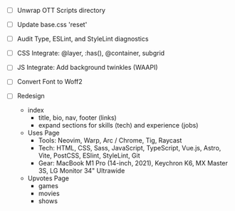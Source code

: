 - [ ]  Unwrap OTT Scripts directory

- [ ]  Update base.css 'reset'

- [ ]  Audit Type, ESLint, and StyleLint diagnostics

- [ ]  CSS Integrate: @layer, :has(), @container, subgrid

- [ ]  JS Integrate: Add background twinkles (WAAPI)

- [ ]  Convert Font to Woff2

- [ ] Redesign
    - index
        - title, bio, nav, footer (links)
        - expand sections for skills (tech) and experience (jobs)
    - Uses Page
        - Tools: Neovim, Warp, Arc / Chrome, Tig, Raycast
        - Tech: HTML, CSS, Sass, JavaScript, TypeScript, Vue.js, Astro, Vite, PostCSS, ESlint, StyleLint, Git
        - Gear: MacBook M1 Pro (14-inch, 2021), Keychron K6, MX Master 3S, LG Monitor 34" Ultrawide
    - Upvotes Page
        - games
        - movies
        - shows
